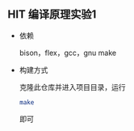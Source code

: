 ## HIT 编译原理实验1
- 依赖

  bison，flex，gcc，gnu make
- 构建方式

  克隆此仓库并进入项目目录，运行
  ```bash
  make
  ```
  即可

